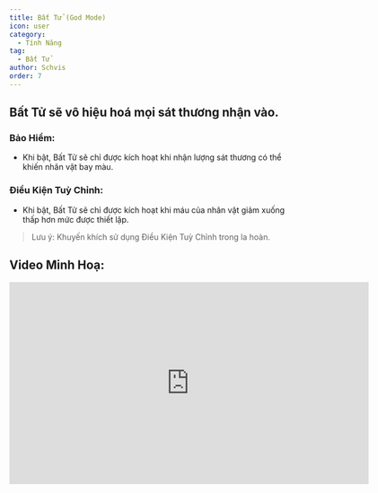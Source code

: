 ```yaml
---
title: Bất Tử (God Mode)
icon: user
category:
  - Tính Năng
tag:
  - Bất Tử
author: Schvis
order: 7
---
```


## Bất Tử sẽ vô hiệu hoá mọi sát thương nhận vào.
### Bảo Hiểm:
- Khi bật, Bất Tử sẽ chỉ được kích hoạt khi nhận lượng sát thương có thể khiến nhân vật bay màu.
### Điều Kiện Tuỳ Chỉnh:
- Khi bật, Bất Tử sẽ chỉ được kích hoạt khi máu của nhân vật giảm xuống thấp hơn mức được thiết lập.
> Lưu ý: Khuyến khích sử dụng Điều Kiện Tuỳ Chỉnh trong la hoàn.

## Video Minh Hoạ:

<div class="iframe-container"><iframe width="640" height="360" src="https://www.youtube.com/embed/42utUUYNHRE?list=PL5eI1Tb64p56g27qfYk7VuFTz4FK6YrKa" title="Korepi - God Mode" frameborder="0" allow="accelerometer; autoplay; clipboard-write; encrypted-media; gyroscope; picture-in-picture; web-share" allowfullscreen></iframe></div>

